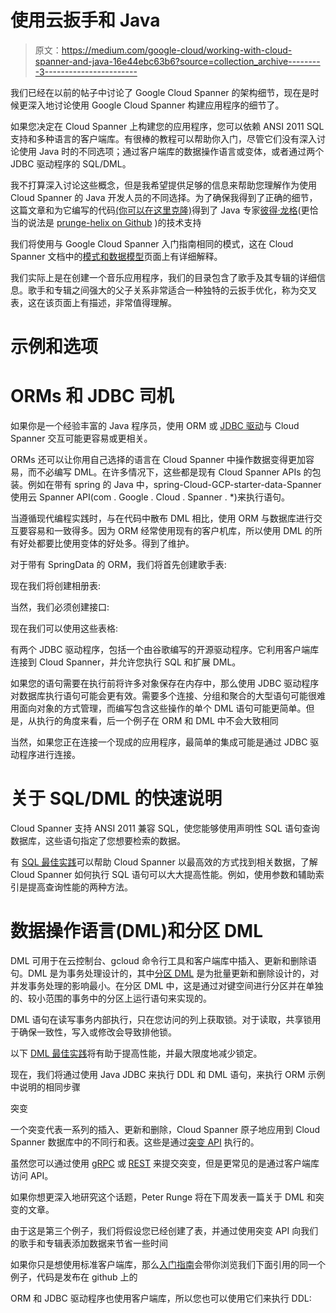 # 使用云扳手和 Java

> 原文：<https://medium.com/google-cloud/working-with-cloud-spanner-and-java-16e44ebc63b6?source=collection_archive---------3----------------------->

我们已经在以前的帖子中讨论了 Google Cloud Spanner 的架构细节，现在是时候更深入地讨论使用 Google Cloud Spanner 构建应用程序的细节了。

如果您决定在 Cloud Spanner 上构建您的应用程序，您可以依赖 ANSI 2011 SQL 支持和多种语言的客户端库。有很棒的教程可以帮助你入门，尽管它们没有深入讨论使用 Java 时的不同选项；通过客户端库的数据操作语言或变体，或者通过两个 JDBC 驱动程序的 SQL/DML。

我不打算深入讨论这些概念，但是我希望提供足够的信息来帮助您理解作为使用 Cloud Spanner 的 Java 开发人员的不同选择。为了确保我得到了正确的细节，这篇文章和为它编写的代码[(你可以在这里克隆)](https://github.com/helix-collective/spanner-dml-mutations-examples/tree/master)得到了 Java 专家[彼得·龙格](/@prunge_24023)(更恰当的说法是 [prunge-helix on Github](https://github.com/prunge-helix) )的技术支持

我们将使用与 Google Cloud Spanner 入门指南相同的模式，这在 Cloud Spanner 文档中的[模式和数据模型](https://cloud.google.com/spanner/docs/schema-and-data-model#creating-interleaved-tables)页面上有详细解释。

我们实际上是在创建一个音乐应用程序，我们的目录包含了歌手及其专辑的详细信息。歌手和专辑之间强大的父子关系非常适合一种独特的云扳手优化，称为交叉表，这在该页面上有描述，非常值得理解。

# 示例和选项

# ORMs 和 JDBC 司机

如果你是一个经验丰富的 Java 程序员，使用 ORM 或 [JDBC 驱动](https://cloud.google.com/spanner/docs/jdbc-drivers)与 Cloud Spanner 交互可能更容易或更相关。

ORMs 还可以让你用自己选择的语言在 Cloud Spanner 中操作数据变得更加容易，而不必编写 DML。在许多情况下，这些都是现有 Cloud Spanner APIs 的包装。例如在带有 spring 的 Java 中，spring-Cloud-GCP-starter-data-Spanner 使用云 Spanner API(com . Google . Cloud . Spanner . *)来执行语句。

当遵循现代编程实践时，与在代码中散布 DML 相比，使用 ORM 与数据库进行交互要容易和一致得多。因为 ORM 经常使用现有的客户机库，所以使用 DML 的所有好处都要比使用变体的好处多。得到了维护。

对于带有 SpringData 的 ORM，我们将首先创建歌手表:

现在我们将创建相册表:

当然，我们必须创建接口:

现在我们可以使用这些表格:

有两个 JDBC 驱动程序，包括一个由谷歌编写的开源驱动程序。它利用客户端库连接到 Cloud Spanner，并允许您执行 SQL 和扩展 DML。

如果您的语句需要在执行前将许多对象保存在内存中，那么使用 JDBC 驱动程序对数据库执行语句可能会更有效。需要多个连接、分组和聚合的大型语句可能很难用面向对象的方式管理，而编写包含这些操作的单个 DML 语句可能更简单。但是，从执行的角度来看，后一个例子在 ORM 和 DML 中不会大致相同

当然，如果您正在连接一个现成的应用程序，最简单的集成可能是通过 JDBC 驱动程序进行连接。

# 关于 SQL/DML 的快速说明

Cloud Spanner 支持 ANSI 2011 兼容 SQL，使您能够使用声明性 SQL 语句查询数据库，这些语句指定了您想要检索的数据。

有 [SQL 最佳实践](https://cloud.google.com/spanner/docs/sql-best-practices)可以帮助 Cloud Spanner 以最高效的方式找到相关数据，了解 Cloud Spanner 如何执行 SQL 语句可以大大提高性能。例如，使用参数和辅助索引是提高查询性能的两种方法。

# 数据操作语言(DML)和分区 DML

DML 可用于在云控制台、gcloud 命令行工具和客户端库中插入、更新和删除语句。DML 是为事务处理设计的，其中[分区 DML](https://cloud.google.com/spanner/docs/dml-partitioned) 是为批量更新和删除设计的，对并发事务处理的影响最小。在分区 DML 中，这是通过对键空间进行分区并在单独的、较小范围的事务中的分区上运行语句来实现的。

DML 语句在读写事务内部执行，只在您访问的列上获取锁。对于读取，共享锁用于确保一致性，写入或修改会导致排他锁。

以下 [DML 最佳实践](https://cloud.google.com/spanner/docs/dml-best-practices)将有助于提高性能，并最大限度地减少锁定。

现在，我们将通过使用 Java JDBC 来执行 DDL 和 DML 语句，来执行 ORM 示例中说明的相同步骤

突变

一个突变代表一系列的插入、更新和删除，Cloud Spanner 原子地应用到 Cloud Spanner 数据库中的不同行和表。这些是通过[突变 API](https://cloud.google.com/spanner/docs/modify-mutation-api) 执行的。

虽然您可以通过使用 [gRPC](https://cloud.google.com/spanner/docs/reference/rpc/google.spanner.v1#google.spanner.v1.CommitRequest) 或 [REST](https://cloud.google.com/spanner/docs/reference/rest/v1/projects.instances.databases.sessions/commit) 来提交突变，但是更常见的是通过客户端库访问 API。

如果你想更深入地研究这个话题，Peter Runge 将在下周发表一篇关于 DML 和突变的文章。

由于这是第三个例子，我们将假设您已经创建了表，并通过使用突变 API 向我们的歌手和专辑表添加数据来节省一些时间

如果你只是想使用标准客户端库，那么[入门指南](https://cloud.google.com/spanner/docs/getting-started/java)会带你浏览我们下面引用的同一个例子，代码是发布在 github 上的

ORM 和 JDBC 驱动程序也使用客户端库，所以您也可以使用它们来执行 DDL: